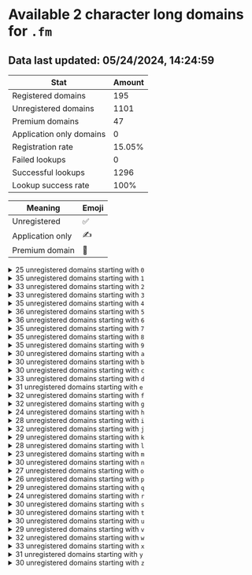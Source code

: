 # Available 2 character long domains for `.fm`

## Data last updated: 05/24/2024, 14:24:59

|Stat|Amount|
|--|--|
|Registered domains|195|
|Unregistered domains|1101|
|Premium domains|47|
|Application only domains|0|
|Registration rate|15.05%|
|Failed lookups|0|
|Successful lookups|1296|
|Lookup success rate|100%|


|Meaning|Emoji|
|--|--|
|Unregistered|:white_check_mark:|
|Application only|:writing_hand:|
|Premium domain|:gem:|

<details>
<summary>25 unregistered domains starting with <bold><code>0</code></bold></summary>

|Type|Domain|
|--|--|
|:gem:|`01.fm`|
|:white_check_mark:|`0a.fm`|
|:white_check_mark:|`0b.fm`|
|:white_check_mark:|`0c.fm`|
|:white_check_mark:|`0d.fm`|
|:white_check_mark:|`0e.fm`|
|:white_check_mark:|`0f.fm`|
|:white_check_mark:|`0g.fm`|
|:white_check_mark:|`0h.fm`|
|:white_check_mark:|`0i.fm`|
|:white_check_mark:|`0j.fm`|
|:white_check_mark:|`0k.fm`|
|:white_check_mark:|`0l.fm`|
|:white_check_mark:|`0m.fm`|
|:white_check_mark:|`0n.fm`|
|:white_check_mark:|`0p.fm`|
|:white_check_mark:|`0q.fm`|
|:white_check_mark:|`0r.fm`|
|:white_check_mark:|`0s.fm`|
|:white_check_mark:|`0t.fm`|
|:white_check_mark:|`0u.fm`|
|:white_check_mark:|`0v.fm`|
|:white_check_mark:|`0w.fm`|
|:white_check_mark:|`0y.fm`|
|:white_check_mark:|`0z.fm`|
</details>
<details>
<summary>35 unregistered domains starting with <bold><code>1</code></bold></summary>

|Type|Domain|
|--|--|
|:white_check_mark:|`11.fm`|
|:white_check_mark:|`12.fm`|
|:white_check_mark:|`13.fm`|
|:white_check_mark:|`14.fm`|
|:white_check_mark:|`15.fm`|
|:white_check_mark:|`16.fm`|
|:white_check_mark:|`17.fm`|
|:white_check_mark:|`18.fm`|
|:white_check_mark:|`19.fm`|
|:white_check_mark:|`1a.fm`|
|:white_check_mark:|`1b.fm`|
|:white_check_mark:|`1c.fm`|
|:white_check_mark:|`1d.fm`|
|:white_check_mark:|`1e.fm`|
|:white_check_mark:|`1f.fm`|
|:white_check_mark:|`1g.fm`|
|:white_check_mark:|`1h.fm`|
|:white_check_mark:|`1i.fm`|
|:white_check_mark:|`1j.fm`|
|:white_check_mark:|`1k.fm`|
|:white_check_mark:|`1l.fm`|
|:white_check_mark:|`1m.fm`|
|:white_check_mark:|`1n.fm`|
|:white_check_mark:|`1o.fm`|
|:gem:|`1p.fm`|
|:white_check_mark:|`1q.fm`|
|:white_check_mark:|`1r.fm`|
|:white_check_mark:|`1s.fm`|
|:white_check_mark:|`1t.fm`|
|:white_check_mark:|`1u.fm`|
|:white_check_mark:|`1v.fm`|
|:white_check_mark:|`1w.fm`|
|:white_check_mark:|`1x.fm`|
|:white_check_mark:|`1y.fm`|
|:white_check_mark:|`1z.fm`|
</details>
<details>
<summary>33 unregistered domains starting with <bold><code>2</code></bold></summary>

|Type|Domain|
|--|--|
|:white_check_mark:|`20.fm`|
|:white_check_mark:|`22.fm`|
|:white_check_mark:|`23.fm`|
|:gem:|`24.fm`|
|:white_check_mark:|`25.fm`|
|:white_check_mark:|`26.fm`|
|:white_check_mark:|`27.fm`|
|:white_check_mark:|`28.fm`|
|:white_check_mark:|`29.fm`|
|:white_check_mark:|`2a.fm`|
|:white_check_mark:|`2b.fm`|
|:white_check_mark:|`2c.fm`|
|:white_check_mark:|`2d.fm`|
|:white_check_mark:|`2e.fm`|
|:white_check_mark:|`2f.fm`|
|:white_check_mark:|`2g.fm`|
|:white_check_mark:|`2h.fm`|
|:white_check_mark:|`2i.fm`|
|:white_check_mark:|`2j.fm`|
|:white_check_mark:|`2k.fm`|
|:white_check_mark:|`2l.fm`|
|:white_check_mark:|`2m.fm`|
|:white_check_mark:|`2o.fm`|
|:white_check_mark:|`2q.fm`|
|:white_check_mark:|`2r.fm`|
|:white_check_mark:|`2s.fm`|
|:white_check_mark:|`2t.fm`|
|:white_check_mark:|`2u.fm`|
|:white_check_mark:|`2v.fm`|
|:white_check_mark:|`2w.fm`|
|:white_check_mark:|`2x.fm`|
|:white_check_mark:|`2y.fm`|
|:white_check_mark:|`2z.fm`|
</details>
<details>
<summary>33 unregistered domains starting with <bold><code>3</code></bold></summary>

|Type|Domain|
|--|--|
|:white_check_mark:|`30.fm`|
|:white_check_mark:|`31.fm`|
|:white_check_mark:|`32.fm`|
|:white_check_mark:|`33.fm`|
|:white_check_mark:|`34.fm`|
|:white_check_mark:|`35.fm`|
|:white_check_mark:|`36.fm`|
|:white_check_mark:|`38.fm`|
|:white_check_mark:|`39.fm`|
|:white_check_mark:|`3a.fm`|
|:white_check_mark:|`3b.fm`|
|:white_check_mark:|`3c.fm`|
|:white_check_mark:|`3e.fm`|
|:white_check_mark:|`3f.fm`|
|:gem:|`3g.fm`|
|:white_check_mark:|`3h.fm`|
|:white_check_mark:|`3i.fm`|
|:white_check_mark:|`3j.fm`|
|:white_check_mark:|`3k.fm`|
|:white_check_mark:|`3l.fm`|
|:white_check_mark:|`3n.fm`|
|:white_check_mark:|`3o.fm`|
|:white_check_mark:|`3p.fm`|
|:white_check_mark:|`3q.fm`|
|:white_check_mark:|`3r.fm`|
|:white_check_mark:|`3s.fm`|
|:white_check_mark:|`3t.fm`|
|:white_check_mark:|`3u.fm`|
|:white_check_mark:|`3v.fm`|
|:white_check_mark:|`3w.fm`|
|:white_check_mark:|`3x.fm`|
|:white_check_mark:|`3y.fm`|
|:white_check_mark:|`3z.fm`|
</details>
<details>
<summary>35 unregistered domains starting with <bold><code>4</code></bold></summary>

|Type|Domain|
|--|--|
|:white_check_mark:|`40.fm`|
|:white_check_mark:|`41.fm`|
|:white_check_mark:|`42.fm`|
|:white_check_mark:|`43.fm`|
|:white_check_mark:|`44.fm`|
|:white_check_mark:|`45.fm`|
|:white_check_mark:|`46.fm`|
|:white_check_mark:|`47.fm`|
|:white_check_mark:|`48.fm`|
|:white_check_mark:|`49.fm`|
|:white_check_mark:|`4a.fm`|
|:white_check_mark:|`4b.fm`|
|:white_check_mark:|`4c.fm`|
|:white_check_mark:|`4d.fm`|
|:white_check_mark:|`4e.fm`|
|:white_check_mark:|`4f.fm`|
|:white_check_mark:|`4g.fm`|
|:white_check_mark:|`4h.fm`|
|:white_check_mark:|`4i.fm`|
|:white_check_mark:|`4j.fm`|
|:white_check_mark:|`4k.fm`|
|:white_check_mark:|`4l.fm`|
|:white_check_mark:|`4m.fm`|
|:white_check_mark:|`4n.fm`|
|:white_check_mark:|`4o.fm`|
|:white_check_mark:|`4p.fm`|
|:white_check_mark:|`4q.fm`|
|:white_check_mark:|`4r.fm`|
|:white_check_mark:|`4s.fm`|
|:white_check_mark:|`4t.fm`|
|:white_check_mark:|`4u.fm`|
|:white_check_mark:|`4v.fm`|
|:white_check_mark:|`4w.fm`|
|:white_check_mark:|`4y.fm`|
|:white_check_mark:|`4z.fm`|
</details>
<details>
<summary>36 unregistered domains starting with <bold><code>5</code></bold></summary>

|Type|Domain|
|--|--|
|:white_check_mark:|`50.fm`|
|:white_check_mark:|`51.fm`|
|:white_check_mark:|`52.fm`|
|:white_check_mark:|`53.fm`|
|:white_check_mark:|`54.fm`|
|:white_check_mark:|`55.fm`|
|:white_check_mark:|`56.fm`|
|:white_check_mark:|`57.fm`|
|:white_check_mark:|`58.fm`|
|:white_check_mark:|`59.fm`|
|:white_check_mark:|`5a.fm`|
|:white_check_mark:|`5b.fm`|
|:white_check_mark:|`5c.fm`|
|:white_check_mark:|`5d.fm`|
|:white_check_mark:|`5e.fm`|
|:white_check_mark:|`5f.fm`|
|:white_check_mark:|`5g.fm`|
|:white_check_mark:|`5h.fm`|
|:white_check_mark:|`5i.fm`|
|:white_check_mark:|`5j.fm`|
|:white_check_mark:|`5k.fm`|
|:white_check_mark:|`5l.fm`|
|:white_check_mark:|`5m.fm`|
|:white_check_mark:|`5n.fm`|
|:white_check_mark:|`5o.fm`|
|:white_check_mark:|`5p.fm`|
|:white_check_mark:|`5q.fm`|
|:white_check_mark:|`5r.fm`|
|:white_check_mark:|`5s.fm`|
|:white_check_mark:|`5t.fm`|
|:white_check_mark:|`5u.fm`|
|:white_check_mark:|`5v.fm`|
|:white_check_mark:|`5w.fm`|
|:white_check_mark:|`5x.fm`|
|:white_check_mark:|`5y.fm`|
|:white_check_mark:|`5z.fm`|
</details>
<details>
<summary>36 unregistered domains starting with <bold><code>6</code></bold></summary>

|Type|Domain|
|--|--|
|:white_check_mark:|`60.fm`|
|:white_check_mark:|`61.fm`|
|:white_check_mark:|`62.fm`|
|:white_check_mark:|`63.fm`|
|:white_check_mark:|`64.fm`|
|:white_check_mark:|`65.fm`|
|:white_check_mark:|`66.fm`|
|:white_check_mark:|`67.fm`|
|:white_check_mark:|`68.fm`|
|:white_check_mark:|`69.fm`|
|:white_check_mark:|`6a.fm`|
|:white_check_mark:|`6b.fm`|
|:white_check_mark:|`6c.fm`|
|:white_check_mark:|`6d.fm`|
|:white_check_mark:|`6e.fm`|
|:white_check_mark:|`6f.fm`|
|:white_check_mark:|`6g.fm`|
|:white_check_mark:|`6h.fm`|
|:white_check_mark:|`6i.fm`|
|:white_check_mark:|`6j.fm`|
|:white_check_mark:|`6k.fm`|
|:white_check_mark:|`6l.fm`|
|:white_check_mark:|`6m.fm`|
|:white_check_mark:|`6n.fm`|
|:white_check_mark:|`6o.fm`|
|:white_check_mark:|`6p.fm`|
|:white_check_mark:|`6q.fm`|
|:white_check_mark:|`6r.fm`|
|:white_check_mark:|`6s.fm`|
|:white_check_mark:|`6t.fm`|
|:white_check_mark:|`6u.fm`|
|:white_check_mark:|`6v.fm`|
|:white_check_mark:|`6w.fm`|
|:white_check_mark:|`6x.fm`|
|:white_check_mark:|`6y.fm`|
|:white_check_mark:|`6z.fm`|
</details>
<details>
<summary>35 unregistered domains starting with <bold><code>7</code></bold></summary>

|Type|Domain|
|--|--|
|:white_check_mark:|`70.fm`|
|:white_check_mark:|`71.fm`|
|:white_check_mark:|`72.fm`|
|:white_check_mark:|`73.fm`|
|:white_check_mark:|`74.fm`|
|:white_check_mark:|`75.fm`|
|:white_check_mark:|`76.fm`|
|:white_check_mark:|`77.fm`|
|:white_check_mark:|`79.fm`|
|:white_check_mark:|`7a.fm`|
|:white_check_mark:|`7b.fm`|
|:white_check_mark:|`7c.fm`|
|:white_check_mark:|`7d.fm`|
|:white_check_mark:|`7e.fm`|
|:white_check_mark:|`7f.fm`|
|:white_check_mark:|`7g.fm`|
|:white_check_mark:|`7h.fm`|
|:white_check_mark:|`7i.fm`|
|:white_check_mark:|`7j.fm`|
|:white_check_mark:|`7k.fm`|
|:white_check_mark:|`7l.fm`|
|:white_check_mark:|`7m.fm`|
|:white_check_mark:|`7n.fm`|
|:white_check_mark:|`7o.fm`|
|:white_check_mark:|`7p.fm`|
|:white_check_mark:|`7q.fm`|
|:white_check_mark:|`7r.fm`|
|:white_check_mark:|`7s.fm`|
|:white_check_mark:|`7t.fm`|
|:white_check_mark:|`7u.fm`|
|:white_check_mark:|`7v.fm`|
|:white_check_mark:|`7w.fm`|
|:white_check_mark:|`7x.fm`|
|:white_check_mark:|`7y.fm`|
|:white_check_mark:|`7z.fm`|
</details>
<details>
<summary>35 unregistered domains starting with <bold><code>8</code></bold></summary>

|Type|Domain|
|--|--|
|:white_check_mark:|`81.fm`|
|:white_check_mark:|`82.fm`|
|:white_check_mark:|`83.fm`|
|:white_check_mark:|`84.fm`|
|:white_check_mark:|`85.fm`|
|:white_check_mark:|`86.fm`|
|:white_check_mark:|`87.fm`|
|:gem:|`88.fm`|
|:white_check_mark:|`89.fm`|
|:white_check_mark:|`8a.fm`|
|:white_check_mark:|`8b.fm`|
|:white_check_mark:|`8c.fm`|
|:white_check_mark:|`8d.fm`|
|:white_check_mark:|`8e.fm`|
|:white_check_mark:|`8f.fm`|
|:white_check_mark:|`8g.fm`|
|:white_check_mark:|`8h.fm`|
|:white_check_mark:|`8i.fm`|
|:white_check_mark:|`8j.fm`|
|:white_check_mark:|`8k.fm`|
|:white_check_mark:|`8l.fm`|
|:white_check_mark:|`8m.fm`|
|:white_check_mark:|`8n.fm`|
|:white_check_mark:|`8o.fm`|
|:white_check_mark:|`8p.fm`|
|:white_check_mark:|`8q.fm`|
|:white_check_mark:|`8r.fm`|
|:white_check_mark:|`8s.fm`|
|:white_check_mark:|`8t.fm`|
|:white_check_mark:|`8u.fm`|
|:white_check_mark:|`8v.fm`|
|:white_check_mark:|`8w.fm`|
|:white_check_mark:|`8x.fm`|
|:white_check_mark:|`8y.fm`|
|:white_check_mark:|`8z.fm`|
</details>
<details>
<summary>35 unregistered domains starting with <bold><code>9</code></bold></summary>

|Type|Domain|
|--|--|
|:white_check_mark:|`90.fm`|
|:white_check_mark:|`91.fm`|
|:white_check_mark:|`92.fm`|
|:white_check_mark:|`93.fm`|
|:white_check_mark:|`94.fm`|
|:white_check_mark:|`95.fm`|
|:white_check_mark:|`96.fm`|
|:white_check_mark:|`97.fm`|
|:white_check_mark:|`98.fm`|
|:white_check_mark:|`9a.fm`|
|:white_check_mark:|`9b.fm`|
|:white_check_mark:|`9c.fm`|
|:white_check_mark:|`9d.fm`|
|:white_check_mark:|`9e.fm`|
|:white_check_mark:|`9f.fm`|
|:white_check_mark:|`9g.fm`|
|:white_check_mark:|`9h.fm`|
|:white_check_mark:|`9i.fm`|
|:white_check_mark:|`9j.fm`|
|:white_check_mark:|`9k.fm`|
|:white_check_mark:|`9l.fm`|
|:white_check_mark:|`9m.fm`|
|:white_check_mark:|`9n.fm`|
|:white_check_mark:|`9o.fm`|
|:white_check_mark:|`9p.fm`|
|:white_check_mark:|`9q.fm`|
|:white_check_mark:|`9r.fm`|
|:white_check_mark:|`9s.fm`|
|:white_check_mark:|`9t.fm`|
|:white_check_mark:|`9u.fm`|
|:white_check_mark:|`9v.fm`|
|:white_check_mark:|`9w.fm`|
|:white_check_mark:|`9x.fm`|
|:white_check_mark:|`9y.fm`|
|:white_check_mark:|`9z.fm`|
</details>
<details>
<summary>30 unregistered domains starting with <bold><code>a</code></bold></summary>

|Type|Domain|
|--|--|
|:white_check_mark:|`a0.fm`|
|:white_check_mark:|`a1.fm`|
|:white_check_mark:|`a2.fm`|
|:white_check_mark:|`a3.fm`|
|:white_check_mark:|`a4.fm`|
|:white_check_mark:|`a5.fm`|
|:white_check_mark:|`a6.fm`|
|:white_check_mark:|`a7.fm`|
|:white_check_mark:|`a8.fm`|
|:white_check_mark:|`aa.fm`|
|:white_check_mark:|`ab.fm`|
|:white_check_mark:|`ac.fm`|
|:white_check_mark:|`ae.fm`|
|:white_check_mark:|`af.fm`|
|:white_check_mark:|`ag.fm`|
|:white_check_mark:|`aj.fm`|
|:gem:|`ak.fm`|
|:white_check_mark:|`al.fm`|
|:white_check_mark:|`an.fm`|
|:white_check_mark:|`ao.fm`|
|:white_check_mark:|`ap.fm`|
|:white_check_mark:|`aq.fm`|
|:white_check_mark:|`ar.fm`|
|:white_check_mark:|`as.fm`|
|:white_check_mark:|`au.fm`|
|:white_check_mark:|`av.fm`|
|:white_check_mark:|`aw.fm`|
|:white_check_mark:|`ax.fm`|
|:white_check_mark:|`ay.fm`|
|:white_check_mark:|`az.fm`|
</details>
<details>
<summary>30 unregistered domains starting with <bold><code>b</code></bold></summary>

|Type|Domain|
|--|--|
|:white_check_mark:|`b0.fm`|
|:white_check_mark:|`b1.fm`|
|:white_check_mark:|`b2.fm`|
|:white_check_mark:|`b3.fm`|
|:white_check_mark:|`b4.fm`|
|:white_check_mark:|`b5.fm`|
|:white_check_mark:|`b6.fm`|
|:white_check_mark:|`b7.fm`|
|:white_check_mark:|`b8.fm`|
|:white_check_mark:|`b9.fm`|
|:white_check_mark:|`ba.fm`|
|:white_check_mark:|`bd.fm`|
|:gem:|`be.fm`|
|:white_check_mark:|`bf.fm`|
|:white_check_mark:|`bg.fm`|
|:white_check_mark:|`bh.fm`|
|:white_check_mark:|`bi.fm`|
|:white_check_mark:|`bj.fm`|
|:white_check_mark:|`bk.fm`|
|:white_check_mark:|`bl.fm`|
|:white_check_mark:|`bm.fm`|
|:white_check_mark:|`bn.fm`|
|:white_check_mark:|`bo.fm`|
|:white_check_mark:|`bq.fm`|
|:white_check_mark:|`br.fm`|
|:white_check_mark:|`bt.fm`|
|:white_check_mark:|`bu.fm`|
|:white_check_mark:|`bv.fm`|
|:white_check_mark:|`bw.fm`|
|:white_check_mark:|`bx.fm`|
</details>
<details>
<summary>30 unregistered domains starting with <bold><code>c</code></bold></summary>

|Type|Domain|
|--|--|
|:white_check_mark:|`c0.fm`|
|:white_check_mark:|`c1.fm`|
|:white_check_mark:|`c2.fm`|
|:white_check_mark:|`c4.fm`|
|:white_check_mark:|`c5.fm`|
|:white_check_mark:|`c6.fm`|
|:white_check_mark:|`c7.fm`|
|:white_check_mark:|`c8.fm`|
|:white_check_mark:|`c9.fm`|
|:white_check_mark:|`ca.fm`|
|:white_check_mark:|`cb.fm`|
|:gem:|`cc.fm`|
|:white_check_mark:|`cd.fm`|
|:white_check_mark:|`ce.fm`|
|:white_check_mark:|`cf.fm`|
|:white_check_mark:|`cg.fm`|
|:white_check_mark:|`ci.fm`|
|:white_check_mark:|`cj.fm`|
|:white_check_mark:|`ck.fm`|
|:white_check_mark:|`cl.fm`|
|:white_check_mark:|`cm.fm`|
|:gem:|`cn.fm`|
|:white_check_mark:|`cq.fm`|
|:white_check_mark:|`cr.fm`|
|:white_check_mark:|`cs.fm`|
|:gem:|`cv.fm`|
|:white_check_mark:|`cw.fm`|
|:white_check_mark:|`cx.fm`|
|:white_check_mark:|`cy.fm`|
|:white_check_mark:|`cz.fm`|
</details>
<details>
<summary>33 unregistered domains starting with <bold><code>d</code></bold></summary>

|Type|Domain|
|--|--|
|:white_check_mark:|`d0.fm`|
|:white_check_mark:|`d2.fm`|
|:white_check_mark:|`d3.fm`|
|:white_check_mark:|`d4.fm`|
|:white_check_mark:|`d5.fm`|
|:white_check_mark:|`d6.fm`|
|:white_check_mark:|`d7.fm`|
|:white_check_mark:|`d8.fm`|
|:white_check_mark:|`d9.fm`|
|:white_check_mark:|`da.fm`|
|:white_check_mark:|`db.fm`|
|:white_check_mark:|`dc.fm`|
|:white_check_mark:|`dd.fm`|
|:gem:|`de.fm`|
|:white_check_mark:|`df.fm`|
|:white_check_mark:|`dg.fm`|
|:white_check_mark:|`dh.fm`|
|:white_check_mark:|`dk.fm`|
|:white_check_mark:|`dl.fm`|
|:white_check_mark:|`dm.fm`|
|:white_check_mark:|`dn.fm`|
|:white_check_mark:|`do.fm`|
|:white_check_mark:|`dp.fm`|
|:white_check_mark:|`dq.fm`|
|:gem:|`dr.fm`|
|:white_check_mark:|`ds.fm`|
|:white_check_mark:|`dt.fm`|
|:white_check_mark:|`du.fm`|
|:gem:|`dv.fm`|
|:white_check_mark:|`dw.fm`|
|:white_check_mark:|`dx.fm`|
|:white_check_mark:|`dy.fm`|
|:white_check_mark:|`dz.fm`|
</details>
<details>
<summary>31 unregistered domains starting with <bold><code>e</code></bold></summary>

|Type|Domain|
|--|--|
|:white_check_mark:|`e0.fm`|
|:white_check_mark:|`e1.fm`|
|:white_check_mark:|`e2.fm`|
|:white_check_mark:|`e4.fm`|
|:white_check_mark:|`e5.fm`|
|:white_check_mark:|`e6.fm`|
|:white_check_mark:|`e7.fm`|
|:white_check_mark:|`e8.fm`|
|:white_check_mark:|`e9.fm`|
|:white_check_mark:|`ea.fm`|
|:white_check_mark:|`eb.fm`|
|:white_check_mark:|`ec.fm`|
|:white_check_mark:|`ee.fm`|
|:white_check_mark:|`ef.fm`|
|:white_check_mark:|`eg.fm`|
|:white_check_mark:|`eh.fm`|
|:white_check_mark:|`ei.fm`|
|:white_check_mark:|`ej.fm`|
|:white_check_mark:|`el.fm`|
|:white_check_mark:|`em.fm`|
|:white_check_mark:|`en.fm`|
|:white_check_mark:|`eo.fm`|
|:white_check_mark:|`ep.fm`|
|:white_check_mark:|`er.fm`|
|:white_check_mark:|`es.fm`|
|:white_check_mark:|`et.fm`|
|:white_check_mark:|`eu.fm`|
|:white_check_mark:|`ev.fm`|
|:white_check_mark:|`ew.fm`|
|:gem:|`ex.fm`|
|:white_check_mark:|`ey.fm`|
</details>
<details>
<summary>32 unregistered domains starting with <bold><code>f</code></bold></summary>

|Type|Domain|
|--|--|
|:white_check_mark:|`f0.fm`|
|:white_check_mark:|`f1.fm`|
|:white_check_mark:|`f2.fm`|
|:white_check_mark:|`f3.fm`|
|:white_check_mark:|`f4.fm`|
|:white_check_mark:|`f5.fm`|
|:white_check_mark:|`f6.fm`|
|:white_check_mark:|`f7.fm`|
|:white_check_mark:|`f8.fm`|
|:white_check_mark:|`f9.fm`|
|:white_check_mark:|`fa.fm`|
|:white_check_mark:|`fc.fm`|
|:white_check_mark:|`fd.fm`|
|:white_check_mark:|`fe.fm`|
|:white_check_mark:|`fg.fm`|
|:white_check_mark:|`fh.fm`|
|:white_check_mark:|`fi.fm`|
|:white_check_mark:|`fj.fm`|
|:white_check_mark:|`fk.fm`|
|:white_check_mark:|`fl.fm`|
|:white_check_mark:|`fn.fm`|
|:white_check_mark:|`fo.fm`|
|:white_check_mark:|`fp.fm`|
|:white_check_mark:|`fq.fm`|
|:gem:|`fr.fm`|
|:white_check_mark:|`fs.fm`|
|:white_check_mark:|`ft.fm`|
|:white_check_mark:|`fu.fm`|
|:white_check_mark:|`fv.fm`|
|:white_check_mark:|`fw.fm`|
|:white_check_mark:|`fy.fm`|
|:white_check_mark:|`fz.fm`|
</details>
<details>
<summary>32 unregistered domains starting with <bold><code>g</code></bold></summary>

|Type|Domain|
|--|--|
|:white_check_mark:|`g0.fm`|
|:white_check_mark:|`g1.fm`|
|:white_check_mark:|`g2.fm`|
|:white_check_mark:|`g3.fm`|
|:white_check_mark:|`g4.fm`|
|:white_check_mark:|`g5.fm`|
|:white_check_mark:|`g6.fm`|
|:white_check_mark:|`g7.fm`|
|:white_check_mark:|`g8.fm`|
|:white_check_mark:|`g9.fm`|
|:white_check_mark:|`ga.fm`|
|:white_check_mark:|`gb.fm`|
|:white_check_mark:|`gc.fm`|
|:white_check_mark:|`gd.fm`|
|:white_check_mark:|`ge.fm`|
|:white_check_mark:|`gf.fm`|
|:white_check_mark:|`gg.fm`|
|:white_check_mark:|`gi.fm`|
|:white_check_mark:|`gj.fm`|
|:white_check_mark:|`gk.fm`|
|:white_check_mark:|`gl.fm`|
|:white_check_mark:|`gm.fm`|
|:white_check_mark:|`gn.fm`|
|:white_check_mark:|`gp.fm`|
|:white_check_mark:|`gq.fm`|
|:gem:|`gr.fm`|
|:white_check_mark:|`gu.fm`|
|:white_check_mark:|`gv.fm`|
|:white_check_mark:|`gw.fm`|
|:white_check_mark:|`gx.fm`|
|:white_check_mark:|`gy.fm`|
|:white_check_mark:|`gz.fm`|
</details>
<details>
<summary>24 unregistered domains starting with <bold><code>h</code></bold></summary>

|Type|Domain|
|--|--|
|:white_check_mark:|`h0.fm`|
|:white_check_mark:|`h2.fm`|
|:white_check_mark:|`h3.fm`|
|:white_check_mark:|`h4.fm`|
|:white_check_mark:|`h5.fm`|
|:white_check_mark:|`h6.fm`|
|:white_check_mark:|`h7.fm`|
|:white_check_mark:|`h8.fm`|
|:white_check_mark:|`h9.fm`|
|:white_check_mark:|`he.fm`|
|:white_check_mark:|`hf.fm`|
|:white_check_mark:|`hh.fm`|
|:gem:|`hi.fm`|
|:white_check_mark:|`hj.fm`|
|:white_check_mark:|`hk.fm`|
|:white_check_mark:|`hl.fm`|
|:white_check_mark:|`hm.fm`|
|:white_check_mark:|`hp.fm`|
|:white_check_mark:|`hq.fm`|
|:white_check_mark:|`hs.fm`|
|:white_check_mark:|`hv.fm`|
|:white_check_mark:|`hw.fm`|
|:white_check_mark:|`hx.fm`|
|:white_check_mark:|`hy.fm`|
</details>
<details>
<summary>28 unregistered domains starting with <bold><code>i</code></bold></summary>

|Type|Domain|
|--|--|
|:white_check_mark:|`i0.fm`|
|:white_check_mark:|`i1.fm`|
|:white_check_mark:|`i2.fm`|
|:white_check_mark:|`i3.fm`|
|:white_check_mark:|`i4.fm`|
|:white_check_mark:|`i5.fm`|
|:white_check_mark:|`i6.fm`|
|:white_check_mark:|`i7.fm`|
|:white_check_mark:|`i8.fm`|
|:white_check_mark:|`i9.fm`|
|:white_check_mark:|`ia.fm`|
|:white_check_mark:|`ib.fm`|
|:gem:|`ic.fm`|
|:gem:|`id.fm`|
|:white_check_mark:|`ig.fm`|
|:white_check_mark:|`ih.fm`|
|:gem:|`ii.fm`|
|:white_check_mark:|`ij.fm`|
|:white_check_mark:|`ik.fm`|
|:white_check_mark:|`il.fm`|
|:white_check_mark:|`ir.fm`|
|:white_check_mark:|`it.fm`|
|:white_check_mark:|`iu.fm`|
|:white_check_mark:|`iv.fm`|
|:white_check_mark:|`iw.fm`|
|:white_check_mark:|`ix.fm`|
|:white_check_mark:|`iy.fm`|
|:white_check_mark:|`iz.fm`|
</details>
<details>
<summary>32 unregistered domains starting with <bold><code>j</code></bold></summary>

|Type|Domain|
|--|--|
|:white_check_mark:|`j0.fm`|
|:white_check_mark:|`j1.fm`|
|:white_check_mark:|`j2.fm`|
|:white_check_mark:|`j3.fm`|
|:white_check_mark:|`j4.fm`|
|:white_check_mark:|`j5.fm`|
|:white_check_mark:|`j6.fm`|
|:white_check_mark:|`j7.fm`|
|:white_check_mark:|`j8.fm`|
|:white_check_mark:|`j9.fm`|
|:gem:|`ja.fm`|
|:white_check_mark:|`je.fm`|
|:white_check_mark:|`jf.fm`|
|:white_check_mark:|`jg.fm`|
|:white_check_mark:|`jh.fm`|
|:white_check_mark:|`ji.fm`|
|:gem:|`jj.fm`|
|:gem:|`jk.fm`|
|:white_check_mark:|`jl.fm`|
|:white_check_mark:|`jm.fm`|
|:white_check_mark:|`jn.fm`|
|:white_check_mark:|`jo.fm`|
|:white_check_mark:|`jp.fm`|
|:white_check_mark:|`jq.fm`|
|:white_check_mark:|`jr.fm`|
|:white_check_mark:|`js.fm`|
|:white_check_mark:|`jt.fm`|
|:white_check_mark:|`ju.fm`|
|:white_check_mark:|`jv.fm`|
|:white_check_mark:|`jw.fm`|
|:white_check_mark:|`jy.fm`|
|:white_check_mark:|`jz.fm`|
</details>
<details>
<summary>29 unregistered domains starting with <bold><code>k</code></bold></summary>

|Type|Domain|
|--|--|
|:white_check_mark:|`k0.fm`|
|:white_check_mark:|`k1.fm`|
|:white_check_mark:|`k2.fm`|
|:white_check_mark:|`k3.fm`|
|:white_check_mark:|`k4.fm`|
|:white_check_mark:|`k5.fm`|
|:white_check_mark:|`k6.fm`|
|:white_check_mark:|`k7.fm`|
|:white_check_mark:|`k8.fm`|
|:white_check_mark:|`k9.fm`|
|:white_check_mark:|`ka.fm`|
|:white_check_mark:|`kc.fm`|
|:white_check_mark:|`kd.fm`|
|:white_check_mark:|`kf.fm`|
|:white_check_mark:|`kg.fm`|
|:white_check_mark:|`kh.fm`|
|:white_check_mark:|`ki.fm`|
|:white_check_mark:|`kj.fm`|
|:white_check_mark:|`kl.fm`|
|:white_check_mark:|`kn.fm`|
|:white_check_mark:|`ko.fm`|
|:white_check_mark:|`kp.fm`|
|:white_check_mark:|`kq.fm`|
|:white_check_mark:|`kr.fm`|
|:white_check_mark:|`ks.fm`|
|:white_check_mark:|`ku.fm`|
|:white_check_mark:|`kv.fm`|
|:white_check_mark:|`kw.fm`|
|:white_check_mark:|`kz.fm`|
</details>
<details>
<summary>28 unregistered domains starting with <bold><code>l</code></bold></summary>

|Type|Domain|
|--|--|
|:white_check_mark:|`l0.fm`|
|:white_check_mark:|`l1.fm`|
|:white_check_mark:|`l2.fm`|
|:white_check_mark:|`l3.fm`|
|:white_check_mark:|`l4.fm`|
|:white_check_mark:|`l5.fm`|
|:white_check_mark:|`l6.fm`|
|:white_check_mark:|`l7.fm`|
|:white_check_mark:|`l8.fm`|
|:white_check_mark:|`l9.fm`|
|:white_check_mark:|`la.fm`|
|:white_check_mark:|`lb.fm`|
|:white_check_mark:|`ld.fm`|
|:white_check_mark:|`le.fm`|
|:white_check_mark:|`lh.fm`|
|:white_check_mark:|`li.fm`|
|:white_check_mark:|`lj.fm`|
|:gem:|`lk.fm`|
|:white_check_mark:|`ll.fm`|
|:white_check_mark:|`ln.fm`|
|:white_check_mark:|`lq.fm`|
|:white_check_mark:|`lr.fm`|
|:white_check_mark:|`ls.fm`|
|:white_check_mark:|`lv.fm`|
|:white_check_mark:|`lw.fm`|
|:white_check_mark:|`lx.fm`|
|:white_check_mark:|`ly.fm`|
|:white_check_mark:|`lz.fm`|
</details>
<details>
<summary>23 unregistered domains starting with <bold><code>m</code></bold></summary>

|Type|Domain|
|--|--|
|:white_check_mark:|`m0.fm`|
|:white_check_mark:|`m2.fm`|
|:white_check_mark:|`m3.fm`|
|:white_check_mark:|`m4.fm`|
|:white_check_mark:|`m5.fm`|
|:white_check_mark:|`m6.fm`|
|:white_check_mark:|`m7.fm`|
|:white_check_mark:|`m8.fm`|
|:white_check_mark:|`m9.fm`|
|:white_check_mark:|`ma.fm`|
|:white_check_mark:|`mb.fm`|
|:gem:|`md.fm`|
|:gem:|`me.fm`|
|:white_check_mark:|`mi.fm`|
|:white_check_mark:|`mn.fm`|
|:white_check_mark:|`mo.fm`|
|:white_check_mark:|`mq.fm`|
|:gem:|`ms.fm`|
|:white_check_mark:|`mt.fm`|
|:white_check_mark:|`mv.fm`|
|:white_check_mark:|`mx.fm`|
|:white_check_mark:|`my.fm`|
|:white_check_mark:|`mz.fm`|
</details>
<details>
<summary>30 unregistered domains starting with <bold><code>n</code></bold></summary>

|Type|Domain|
|--|--|
|:white_check_mark:|`n0.fm`|
|:white_check_mark:|`n1.fm`|
|:white_check_mark:|`n2.fm`|
|:white_check_mark:|`n3.fm`|
|:white_check_mark:|`n4.fm`|
|:white_check_mark:|`n5.fm`|
|:white_check_mark:|`n6.fm`|
|:white_check_mark:|`n7.fm`|
|:gem:|`n8.fm`|
|:white_check_mark:|`n9.fm`|
|:white_check_mark:|`na.fm`|
|:white_check_mark:|`nb.fm`|
|:gem:|`nc.fm`|
|:white_check_mark:|`nd.fm`|
|:gem:|`ne.fm`|
|:white_check_mark:|`nf.fm`|
|:gem:|`ng.fm`|
|:white_check_mark:|`nh.fm`|
|:gem:|`ni.fm`|
|:white_check_mark:|`nj.fm`|
|:white_check_mark:|`nk.fm`|
|:white_check_mark:|`nl.fm`|
|:white_check_mark:|`nm.fm`|
|:white_check_mark:|`nn.fm`|
|:white_check_mark:|`nq.fm`|
|:white_check_mark:|`ns.fm`|
|:gem:|`nu.fm`|
|:white_check_mark:|`nw.fm`|
|:white_check_mark:|`nx.fm`|
|:white_check_mark:|`nz.fm`|
</details>
<details>
<summary>27 unregistered domains starting with <bold><code>o</code></bold></summary>

|Type|Domain|
|--|--|
|:white_check_mark:|`o0.fm`|
|:white_check_mark:|`o1.fm`|
|:white_check_mark:|`o2.fm`|
|:white_check_mark:|`o3.fm`|
|:white_check_mark:|`o4.fm`|
|:white_check_mark:|`o5.fm`|
|:white_check_mark:|`o6.fm`|
|:white_check_mark:|`o8.fm`|
|:white_check_mark:|`o9.fm`|
|:white_check_mark:|`oa.fm`|
|:white_check_mark:|`ob.fm`|
|:white_check_mark:|`oc.fm`|
|:white_check_mark:|`od.fm`|
|:white_check_mark:|`oe.fm`|
|:gem:|`of.fm`|
|:white_check_mark:|`oi.fm`|
|:white_check_mark:|`oj.fm`|
|:white_check_mark:|`ok.fm`|
|:white_check_mark:|`ol.fm`|
|:white_check_mark:|`on.fm`|
|:gem:|`op.fm`|
|:white_check_mark:|`oq.fm`|
|:white_check_mark:|`os.fm`|
|:white_check_mark:|`ot.fm`|
|:white_check_mark:|`ou.fm`|
|:white_check_mark:|`ov.fm`|
|:white_check_mark:|`oz.fm`|
</details>
<details>
<summary>26 unregistered domains starting with <bold><code>p</code></bold></summary>

|Type|Domain|
|--|--|
|:white_check_mark:|`p0.fm`|
|:white_check_mark:|`p1.fm`|
|:white_check_mark:|`p2.fm`|
|:white_check_mark:|`p3.fm`|
|:white_check_mark:|`p4.fm`|
|:white_check_mark:|`p5.fm`|
|:white_check_mark:|`p6.fm`|
|:white_check_mark:|`p7.fm`|
|:white_check_mark:|`p8.fm`|
|:white_check_mark:|`p9.fm`|
|:white_check_mark:|`pa.fm`|
|:white_check_mark:|`pb.fm`|
|:gem:|`pc.fm`|
|:white_check_mark:|`pe.fm`|
|:white_check_mark:|`pf.fm`|
|:white_check_mark:|`ph.fm`|
|:white_check_mark:|`pi.fm`|
|:white_check_mark:|`pk.fm`|
|:gem:|`pn.fm`|
|:white_check_mark:|`po.fm`|
|:white_check_mark:|`pq.fm`|
|:white_check_mark:|`pu.fm`|
|:white_check_mark:|`pv.fm`|
|:white_check_mark:|`px.fm`|
|:white_check_mark:|`py.fm`|
|:white_check_mark:|`pz.fm`|
</details>
<details>
<summary>29 unregistered domains starting with <bold><code>q</code></bold></summary>

|Type|Domain|
|--|--|
|:white_check_mark:|`q0.fm`|
|:white_check_mark:|`q1.fm`|
|:white_check_mark:|`q2.fm`|
|:white_check_mark:|`q3.fm`|
|:white_check_mark:|`q4.fm`|
|:white_check_mark:|`q5.fm`|
|:white_check_mark:|`q6.fm`|
|:white_check_mark:|`q7.fm`|
|:white_check_mark:|`q8.fm`|
|:white_check_mark:|`q9.fm`|
|:white_check_mark:|`qb.fm`|
|:white_check_mark:|`qd.fm`|
|:white_check_mark:|`qe.fm`|
|:white_check_mark:|`qf.fm`|
|:white_check_mark:|`qg.fm`|
|:white_check_mark:|`qh.fm`|
|:white_check_mark:|`qi.fm`|
|:white_check_mark:|`qj.fm`|
|:white_check_mark:|`qk.fm`|
|:white_check_mark:|`ql.fm`|
|:white_check_mark:|`qn.fm`|
|:white_check_mark:|`qo.fm`|
|:white_check_mark:|`qp.fm`|
|:white_check_mark:|`qu.fm`|
|:white_check_mark:|`qv.fm`|
|:white_check_mark:|`qw.fm`|
|:white_check_mark:|`qx.fm`|
|:white_check_mark:|`qy.fm`|
|:white_check_mark:|`qz.fm`|
</details>
<details>
<summary>24 unregistered domains starting with <bold><code>r</code></bold></summary>

|Type|Domain|
|--|--|
|:white_check_mark:|`r0.fm`|
|:white_check_mark:|`r1.fm`|
|:white_check_mark:|`r3.fm`|
|:white_check_mark:|`r4.fm`|
|:white_check_mark:|`r5.fm`|
|:white_check_mark:|`r6.fm`|
|:gem:|`r7.fm`|
|:white_check_mark:|`r8.fm`|
|:white_check_mark:|`r9.fm`|
|:white_check_mark:|`rb.fm`|
|:white_check_mark:|`rf.fm`|
|:white_check_mark:|`rg.fm`|
|:gem:|`rh.fm`|
|:white_check_mark:|`ri.fm`|
|:white_check_mark:|`rj.fm`|
|:white_check_mark:|`rk.fm`|
|:white_check_mark:|`rl.fm`|
|:white_check_mark:|`rn.fm`|
|:white_check_mark:|`rp.fm`|
|:white_check_mark:|`rq.fm`|
|:white_check_mark:|`rv.fm`|
|:white_check_mark:|`rw.fm`|
|:white_check_mark:|`rx.fm`|
|:white_check_mark:|`ry.fm`|
</details>
<details>
<summary>30 unregistered domains starting with <bold><code>s</code></bold></summary>

|Type|Domain|
|--|--|
|:white_check_mark:|`s0.fm`|
|:white_check_mark:|`s1.fm`|
|:white_check_mark:|`s2.fm`|
|:white_check_mark:|`s4.fm`|
|:white_check_mark:|`s5.fm`|
|:white_check_mark:|`s6.fm`|
|:white_check_mark:|`s7.fm`|
|:white_check_mark:|`s8.fm`|
|:white_check_mark:|`s9.fm`|
|:white_check_mark:|`sb.fm`|
|:white_check_mark:|`sd.fm`|
|:white_check_mark:|`se.fm`|
|:white_check_mark:|`sf.fm`|
|:white_check_mark:|`sg.fm`|
|:white_check_mark:|`si.fm`|
|:white_check_mark:|`sj.fm`|
|:white_check_mark:|`sk.fm`|
|:white_check_mark:|`sl.fm`|
|:white_check_mark:|`sm.fm`|
|:white_check_mark:|`sn.fm`|
|:gem:|`so.fm`|
|:white_check_mark:|`sp.fm`|
|:white_check_mark:|`sq.fm`|
|:white_check_mark:|`sr.fm`|
|:white_check_mark:|`st.fm`|
|:white_check_mark:|`su.fm`|
|:white_check_mark:|`sv.fm`|
|:white_check_mark:|`sw.fm`|
|:white_check_mark:|`sy.fm`|
|:white_check_mark:|`sz.fm`|
</details>
<details>
<summary>30 unregistered domains starting with <bold><code>t</code></bold></summary>

|Type|Domain|
|--|--|
|:white_check_mark:|`t0.fm`|
|:white_check_mark:|`t1.fm`|
|:white_check_mark:|`t2.fm`|
|:white_check_mark:|`t3.fm`|
|:white_check_mark:|`t4.fm`|
|:white_check_mark:|`t5.fm`|
|:white_check_mark:|`t6.fm`|
|:white_check_mark:|`t7.fm`|
|:white_check_mark:|`t8.fm`|
|:white_check_mark:|`t9.fm`|
|:white_check_mark:|`ta.fm`|
|:white_check_mark:|`tc.fm`|
|:white_check_mark:|`td.fm`|
|:white_check_mark:|`te.fm`|
|:white_check_mark:|`tf.fm`|
|:white_check_mark:|`tg.fm`|
|:white_check_mark:|`th.fm`|
|:white_check_mark:|`ti.fm`|
|:white_check_mark:|`tj.fm`|
|:white_check_mark:|`tk.fm`|
|:white_check_mark:|`tl.fm`|
|:white_check_mark:|`tm.fm`|
|:white_check_mark:|`tn.fm`|
|:gem:|`to.fm`|
|:white_check_mark:|`tp.fm`|
|:white_check_mark:|`tq.fm`|
|:white_check_mark:|`tr.fm`|
|:white_check_mark:|`tu.fm`|
|:gem:|`ty.fm`|
|:white_check_mark:|`tz.fm`|
</details>
<details>
<summary>30 unregistered domains starting with <bold><code>u</code></bold></summary>

|Type|Domain|
|--|--|
|:white_check_mark:|`u0.fm`|
|:white_check_mark:|`u1.fm`|
|:gem:|`u2.fm`|
|:white_check_mark:|`u3.fm`|
|:white_check_mark:|`u4.fm`|
|:white_check_mark:|`u5.fm`|
|:white_check_mark:|`u6.fm`|
|:white_check_mark:|`u7.fm`|
|:white_check_mark:|`u8.fm`|
|:white_check_mark:|`u9.fm`|
|:white_check_mark:|`ub.fm`|
|:white_check_mark:|`ud.fm`|
|:white_check_mark:|`ue.fm`|
|:white_check_mark:|`uf.fm`|
|:gem:|`ug.fm`|
|:white_check_mark:|`uh.fm`|
|:white_check_mark:|`ui.fm`|
|:white_check_mark:|`uj.fm`|
|:white_check_mark:|`ul.fm`|
|:white_check_mark:|`um.fm`|
|:white_check_mark:|`un.fm`|
|:white_check_mark:|`uo.fm`|
|:white_check_mark:|`uq.fm`|
|:white_check_mark:|`ut.fm`|
|:white_check_mark:|`uu.fm`|
|:white_check_mark:|`uv.fm`|
|:white_check_mark:|`uw.fm`|
|:white_check_mark:|`ux.fm`|
|:white_check_mark:|`uy.fm`|
|:white_check_mark:|`uz.fm`|
</details>
<details>
<summary>29 unregistered domains starting with <bold><code>v</code></bold></summary>

|Type|Domain|
|--|--|
|:white_check_mark:|`v0.fm`|
|:white_check_mark:|`v1.fm`|
|:white_check_mark:|`v3.fm`|
|:white_check_mark:|`v4.fm`|
|:white_check_mark:|`v5.fm`|
|:white_check_mark:|`v6.fm`|
|:white_check_mark:|`v7.fm`|
|:white_check_mark:|`v8.fm`|
|:white_check_mark:|`v9.fm`|
|:white_check_mark:|`va.fm`|
|:white_check_mark:|`vb.fm`|
|:white_check_mark:|`ve.fm`|
|:white_check_mark:|`vf.fm`|
|:white_check_mark:|`vg.fm`|
|:white_check_mark:|`vh.fm`|
|:white_check_mark:|`vi.fm`|
|:white_check_mark:|`vl.fm`|
|:gem:|`vm.fm`|
|:white_check_mark:|`vo.fm`|
|:white_check_mark:|`vp.fm`|
|:white_check_mark:|`vq.fm`|
|:white_check_mark:|`vr.fm`|
|:white_check_mark:|`vs.fm`|
|:white_check_mark:|`vt.fm`|
|:white_check_mark:|`vu.fm`|
|:white_check_mark:|`vw.fm`|
|:white_check_mark:|`vx.fm`|
|:white_check_mark:|`vy.fm`|
|:white_check_mark:|`vz.fm`|
</details>
<details>
<summary>32 unregistered domains starting with <bold><code>w</code></bold></summary>

|Type|Domain|
|--|--|
|:white_check_mark:|`w0.fm`|
|:white_check_mark:|`w1.fm`|
|:white_check_mark:|`w2.fm`|
|:white_check_mark:|`w3.fm`|
|:white_check_mark:|`w4.fm`|
|:white_check_mark:|`w5.fm`|
|:white_check_mark:|`w6.fm`|
|:white_check_mark:|`w7.fm`|
|:white_check_mark:|`w8.fm`|
|:white_check_mark:|`w9.fm`|
|:white_check_mark:|`wa.fm`|
|:white_check_mark:|`wc.fm`|
|:white_check_mark:|`wd.fm`|
|:white_check_mark:|`wf.fm`|
|:white_check_mark:|`wg.fm`|
|:white_check_mark:|`wh.fm`|
|:white_check_mark:|`wi.fm`|
|:white_check_mark:|`wj.fm`|
|:white_check_mark:|`wk.fm`|
|:white_check_mark:|`wl.fm`|
|:gem:|`wm.fm`|
|:white_check_mark:|`wn.fm`|
|:white_check_mark:|`wo.fm`|
|:white_check_mark:|`wq.fm`|
|:white_check_mark:|`wr.fm`|
|:white_check_mark:|`ws.fm`|
|:white_check_mark:|`wt.fm`|
|:white_check_mark:|`wu.fm`|
|:white_check_mark:|`wv.fm`|
|:white_check_mark:|`wx.fm`|
|:white_check_mark:|`wy.fm`|
|:white_check_mark:|`wz.fm`|
</details>
<details>
<summary>33 unregistered domains starting with <bold><code>x</code></bold></summary>

|Type|Domain|
|--|--|
|:white_check_mark:|`x0.fm`|
|:white_check_mark:|`x1.fm`|
|:white_check_mark:|`x2.fm`|
|:white_check_mark:|`x3.fm`|
|:white_check_mark:|`x4.fm`|
|:white_check_mark:|`x5.fm`|
|:white_check_mark:|`x6.fm`|
|:white_check_mark:|`x7.fm`|
|:white_check_mark:|`x8.fm`|
|:white_check_mark:|`x9.fm`|
|:white_check_mark:|`xa.fm`|
|:white_check_mark:|`xb.fm`|
|:white_check_mark:|`xc.fm`|
|:white_check_mark:|`xd.fm`|
|:white_check_mark:|`xe.fm`|
|:white_check_mark:|`xf.fm`|
|:white_check_mark:|`xg.fm`|
|:white_check_mark:|`xh.fm`|
|:white_check_mark:|`xi.fm`|
|:white_check_mark:|`xj.fm`|
|:white_check_mark:|`xk.fm`|
|:white_check_mark:|`xl.fm`|
|:white_check_mark:|`xm.fm`|
|:white_check_mark:|`xn.fm`|
|:white_check_mark:|`xp.fm`|
|:white_check_mark:|`xq.fm`|
|:white_check_mark:|`xr.fm`|
|:white_check_mark:|`xs.fm`|
|:white_check_mark:|`xt.fm`|
|:white_check_mark:|`xu.fm`|
|:white_check_mark:|`xv.fm`|
|:white_check_mark:|`xw.fm`|
|:white_check_mark:|`xz.fm`|
</details>
<details>
<summary>31 unregistered domains starting with <bold><code>y</code></bold></summary>

|Type|Domain|
|--|--|
|:white_check_mark:|`y0.fm`|
|:white_check_mark:|`y1.fm`|
|:white_check_mark:|`y2.fm`|
|:white_check_mark:|`y4.fm`|
|:white_check_mark:|`y5.fm`|
|:white_check_mark:|`y6.fm`|
|:white_check_mark:|`y7.fm`|
|:white_check_mark:|`y9.fm`|
|:white_check_mark:|`ya.fm`|
|:white_check_mark:|`yc.fm`|
|:white_check_mark:|`yd.fm`|
|:white_check_mark:|`ye.fm`|
|:white_check_mark:|`yf.fm`|
|:white_check_mark:|`yg.fm`|
|:white_check_mark:|`yh.fm`|
|:white_check_mark:|`yi.fm`|
|:white_check_mark:|`yj.fm`|
|:white_check_mark:|`yk.fm`|
|:white_check_mark:|`yl.fm`|
|:white_check_mark:|`ym.fm`|
|:white_check_mark:|`yn.fm`|
|:white_check_mark:|`yp.fm`|
|:white_check_mark:|`yq.fm`|
|:white_check_mark:|`yr.fm`|
|:white_check_mark:|`ys.fm`|
|:white_check_mark:|`yt.fm`|
|:gem:|`yu.fm`|
|:white_check_mark:|`yv.fm`|
|:white_check_mark:|`yw.fm`|
|:white_check_mark:|`yx.fm`|
|:white_check_mark:|`yz.fm`|
</details>
<details>
<summary>30 unregistered domains starting with <bold><code>z</code></bold></summary>

|Type|Domain|
|--|--|
|:white_check_mark:|`z0.fm`|
|:white_check_mark:|`z4.fm`|
|:white_check_mark:|`z5.fm`|
|:white_check_mark:|`z6.fm`|
|:white_check_mark:|`z7.fm`|
|:white_check_mark:|`z8.fm`|
|:white_check_mark:|`z9.fm`|
|:white_check_mark:|`za.fm`|
|:white_check_mark:|`zb.fm`|
|:white_check_mark:|`zc.fm`|
|:white_check_mark:|`zd.fm`|
|:white_check_mark:|`ze.fm`|
|:white_check_mark:|`zg.fm`|
|:white_check_mark:|`zh.fm`|
|:white_check_mark:|`zi.fm`|
|:white_check_mark:|`zj.fm`|
|:white_check_mark:|`zl.fm`|
|:white_check_mark:|`zm.fm`|
|:white_check_mark:|`zn.fm`|
|:white_check_mark:|`zo.fm`|
|:white_check_mark:|`zp.fm`|
|:white_check_mark:|`zq.fm`|
|:white_check_mark:|`zr.fm`|
|:white_check_mark:|`zs.fm`|
|:white_check_mark:|`zt.fm`|
|:white_check_mark:|`zu.fm`|
|:white_check_mark:|`zw.fm`|
|:white_check_mark:|`zx.fm`|
|:white_check_mark:|`zy.fm`|
|:white_check_mark:|`zz.fm`|
</details>